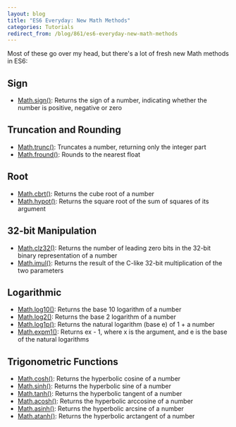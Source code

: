 ```yaml
---
layout: blog
title: "ES6 Everyday: New Math Methods"
categories: Tutorials
redirect_from: /blog/861/es6-everyday-new-math-methods
---
```


Most of these go over my head, but there's a lot of fresh new Math methods in ES6:

## Sign

- [Math.sign()](https://developer.mozilla.org/en-US/docs/Web/JavaScript/Reference/Global_Objects/Math/sign): Returns the sign of a number, indicating whether the number is positive, negative or zero

## Truncation and Rounding

- [Math.trunc()](https://developer.mozilla.org/en-US/docs/Web/JavaScript/Reference/Global_Objects/Math/trunc): Truncates a number, returning only the integer part
- [Math.fround()](https://developer.mozilla.org/en-US/docs/Web/JavaScript/Reference/Global_Objects/Math/fround): Rounds to the nearest float

## Root

- [Math.cbrt()](https://developer.mozilla.org/en-US/docs/Web/JavaScript/Reference/Global_Objects/Math/cbrt): Returns the cube root of a number
- [Math.hypot()](https://developer.mozilla.org/en-US/docs/Web/JavaScript/Reference/Global_Objects/Math/hypot): Returns the square root of the sum of squares of its argument

## 32-bit Manipulation

- [Math.clz32()](https://developer.mozilla.org/en-US/docs/Web/JavaScript/Reference/Global_Objects/Math/clz32): Returns the number of leading zero bits in the 32-bit binary representation of a number
- [Math.imul()](https://developer.mozilla.org/en-US/docs/Web/JavaScript/Reference/Global_Objects/Math/imul): Returns the result of the C-like 32-bit multiplication of the two parameters

## Logarithmic

- [Math.log10()](https://developer.mozilla.org/en-US/docs/Web/JavaScript/Reference/Global_Objects/Math/log10): Returns the base 10 logarithm of a number
- [Math.log2()](https://developer.mozilla.org/en-US/docs/Web/JavaScript/Reference/Global_Objects/Math/log2): Returns the base 2 logarithm of a number
- [Math.log1p()](https://developer.mozilla.org/en-US/docs/Web/JavaScript/Reference/Global_Objects/Math/log1p): Returns the natural logarithm (base e) of 1 + a number
- [Math.expm1()](https://developer.mozilla.org/en-US/docs/Web/JavaScript/Reference/Global_Objects/Math/expm1): Returns ex - 1, where x is the argument, and e is the base of the natural logarithms

## Trigonometric Functions

- [Math.cosh()](https://developer.mozilla.org/en-US/docs/Web/JavaScript/Reference/Global_Objects/Math/cosh): Returns the hyperbolic cosine of a number
- [Math.sinh()](https://developer.mozilla.org/en-US/docs/Web/JavaScript/Reference/Global_Objects/Math/sinh): Returns the hyperbolic sine of a number
- [Math.tanh()](https://developer.mozilla.org/en-US/docs/Web/JavaScript/Reference/Global_Objects/Math/tanh): Returns the hyperbolic tangent of a number
- [Math.acosh()](https://developer.mozilla.org/en-US/docs/Web/JavaScript/Reference/Global_Objects/Math/acosh): Returns the hyperbolic arccosine of a number
- [Math.asinh()](https://developer.mozilla.org/en-US/docs/Web/JavaScript/Reference/Global_Objects/Math/asinh): Returns the hyperbolic arcsine of a number
- [Math.atanh()](https://developer.mozilla.org/en-US/docs/Web/JavaScript/Reference/Global_Objects/Math/atanh): Returns the hyperbolic arctangent of a number
